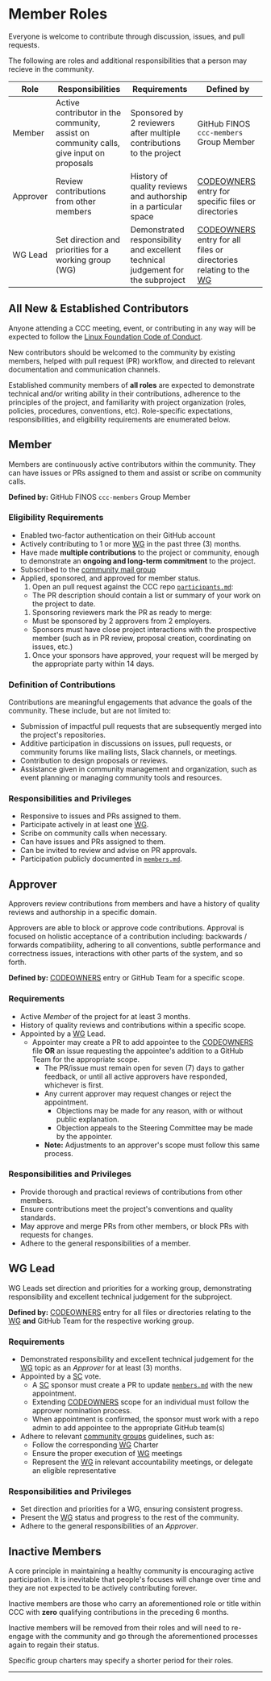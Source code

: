 # Member Roles

Everyone is welcome to contribute through discussion, issues, and pull requests.

The following are roles and additional responsibilities that a person may recieve in the community.

| Role     | Responsibilities                                                                        | Requirements                                                                     | Defined by                                                           |
| -------- | --------------------------------------------------------------------------------------- | -------------------------------------------------------------------------------- | -------------------------------------------------------------------- |
| Member   | Active contributor in the community, assist on community calls, give input on proposals | Sponsored by 2 reviewers after multiple contributions to the project             | GitHub FINOS `ccc-members` Group Member                              |
| Approver | Review contributions from other members                                                 | History of quality reviews and authorship in a particular space                  | [CODEOWNERS] entry for specific files or directories                 |
| WG Lead  | Set direction and priorities for a working group (WG)                                   | Demonstrated responsibility and excellent technical judgement for the subproject | [CODEOWNERS] entry for all files or directories relating to the [WG] |

## All New & Established Contributors

Anyone attending a CCC meeting, event, or contributing in any way will be expected to follow the [Linux Foundation Code of Conduct].

New contributors should be welcomed to the community by existing members, helped with pull request (PR)
workflow, and directed to relevant documentation and communication channels.

Established community members of **all roles** are expected to demonstrate technical and/or writing ability in their contributions,
adherence to the principles of the project, and familiarity with project organization
(roles, policies, procedures, conventions, etc). Role-specific expectations, responsibilities,
and eligibility requirements are enumerated below.

## Member

Members are continuously active contributors within the community. They can have issues or PRs
assigned to them and assist or scribe on community calls.

**Defined by:** GitHub FINOS `ccc-members` Group Member

### Eligibility Requirements

- Enabled two-factor authentication on their GitHub account
- Actively contributing to 1 or more [WG] in the past three (3) months.
- Have made **multiple contributions** to the project or community, enough to
  demonstrate an **ongoing and long-term commitment** to the project.
- Subscribed to the [community mail group]
- Applied, sponsored, and approved for member status.
  1. Open an pull request against the CCC repo [`participants.md`](/participants.md):
  - The PR description should contain a list or summary of your work on the project to date.
  1. Sponsoring reviewers mark the PR as ready to merge:
  - Must be sponsored by 2 approvers from 2 employers.
  - Sponsors must have close project interactions with the prospective member
    (such as in PR review, proposal creation, coordinating on issues, etc.)
  1. Once your sponsors have approved, your request will be merged by the appropriate party within 14 days.

### Definition of Contributions

Contributions are meaningful engagements that advance the goals of the community.
These include, but are not limited to:

- Submission of impactful pull requests that are subsequently merged into the project's
  repositories.
- Additive participation in discussions on issues, pull requests, or community forums
  like mailing lists, Slack channels, or meetings.
- Contribution to design proposals or reviews.
- Assistance given in community management and organization, such as event planning or
  managing community tools and resources.

### Responsibilities and Privileges

- Responsive to issues and PRs assigned to them.
- Participate actively in at least one [WG].
- Scribe on community calls when necessary.
- Can have issues and PRs assigned to them.
- Can be invited to review and advise on PR approvals.
- Participation publicly documented in [`members.md`](members.md).

## Approver

Approvers review contributions from members and have a history of quality reviews
and authorship in a specific domain.

Approvers are able to block or approve code contributions. Approval is focused on
holistic acceptance of a contribution including: backwards / forwards
compatibility, adhering to all conventions, subtle performance and
correctness issues, interactions with other parts of the system, and so forth.

**Defined by:** [CODEOWNERS] entry or GitHub Team for a specific scope.

### Requirements

- Active _Member_ of the project for at least 3 months.
- History of quality reviews and contributions within a specific scope.
- Appointed by a [WG] Lead.
  - Appointer may create a PR to add appointee to the [CODEOWNERS] file **OR** an issue requesting the appointee's addition to a GitHub Team for the appropriate scope.
    - The PR/issue must remain open for seven (7) days to gather feedback, or until
      all active approvers have responded, whichever is first.
    - Any current approver may request changes or reject the appointment.
      - Objections may be made for any reason, with or without public explanation.
      - Objection appeals to the Steering Committee may be made by the appointer.
    - **Note:** Adjustments to an approver's scope must follow this same process.

### Responsibilities and Privileges

- Provide thorough and practical reviews of contributions from other members.
- Ensure contributions meet the project's conventions and quality standards.
- May approve and merge PRs from other members, or block PRs with requests for changes.
- Adhere to the general responsibilities of a member.

## WG Lead

WG Leads set direction and priorities for a working group, demonstrating responsibility
and excellent technical judgement for the subproject.

**Defined by:** [CODEOWNERS] entry for all files or directories relating to the [WG] **and** GitHub Team for the respective working group.

### Requirements

- Demonstrated responsibility and excellent technical judgement for the [WG] topic as an
  _Approver_ for at least (3) months.
- Appointed by a [SC] vote.
  - A [SC] sponsor must create a PR to update [`members.md`](members.md) with the new appointment.
  - Extending [CODEOWNERS] scope for an individual must follow the approver nomination process.
  - When appointment is confirmed, the sponsor must work with a repo admin to add appointee to the appropriate GitHub team(s)
- Adhere to relevant [community groups] guidelines, such as:
  - Follow the corresponding [WG] Charter
  - Ensure the proper execution of [WG] meetings
  - Represent the [WG] in relevant accountability meetings, or delegate an eligible representative

### Responsibilities and Privileges

- Set direction and priorities for a WG, ensuring consistent progress.
- Present the [WG] status and progress to the rest of the community.
- Adhere to the general responsibilities of an _Approver_.

## Inactive Members

A core principle in maintaining a healthy community is encouraging active
participation. It is inevitable that people's focuses will change over time and
they are not expected to be actively contributing forever.

Inactive members are those who carry an aforementioned role or title within CCC
with **zero** qualifying contributions in the preceding 6 months.

Inactive members will be removed from their roles and will need to re-engage with the
community and go through the aforementioned processes again to regain their status.

Specific group charters may specify a shorter period for their roles.

---

[Linux Foundation Code of Conduct]: https://events.linuxfoundation.org/about/code-of-conduct/
[CODEOWNERS]: https://github.com/finos/common-cloud-controls/blob/main/.github/CODEOWNERS
[community mail group]: mailto:ccc-participants+subscribe@finos.org
[community groups]: ../community-groups.md
[SC]: ../community-groups.md#steering-committee
[WG]: ../community-groups.md#working-groups
